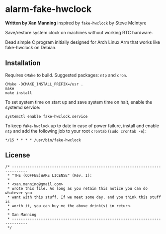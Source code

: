 alarm-fake-hwclock
==================

**Written by Xan Manning** inspired by `fake-hwclock` by Steve McIntyre

Save/restore system clock on machines without working RTC hardware.

Dead simple C program initially designed for Arch Linux Arm that works like fake-hwclock on Debian.



Installation
------------

Requires `CMake` to build. Suggested packages: `ntp` and `cron`.

	CMake -DCMAKE_INSTALL_PREFIX=/usr .
	make
	make install


To set system time on start up and save system time on halt, enable the systemd service:

	systemctl enable fake-hwclock.service


To keep `fake-hwclock` up to date in case of power failure, install and enable `ntp` and add the following job to your root `crontab` (`sudo crontab -e`):

	*/15 * * * * /usr/bin/fake-hwclock



License
-------

	/* -----------------------------------------------------------------------------
	 * "THE (COFFEE)WARE LICENSE" (Rev. 1):
	 * 
	 * <xan.manning@gmail.com> 
	 * wrote this file. As long as you retain this notice you can do whatever you
	 * want with this stuff. If we meet some day, and you think this stuff is
	 * worth it, you can buy me the above drink(s) in return.
	 *
	 * Xan Manning
	 * ----------------------------------------------------------------------------- 
	 */
